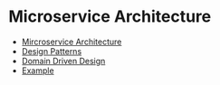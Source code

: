 # Microservice Architecture

- [Mircroservice Architecture](intro.md)
- [Design Patterns](design-patterns)
- [Domain Driven Design](domain-driven-design)
- [Example](example)
